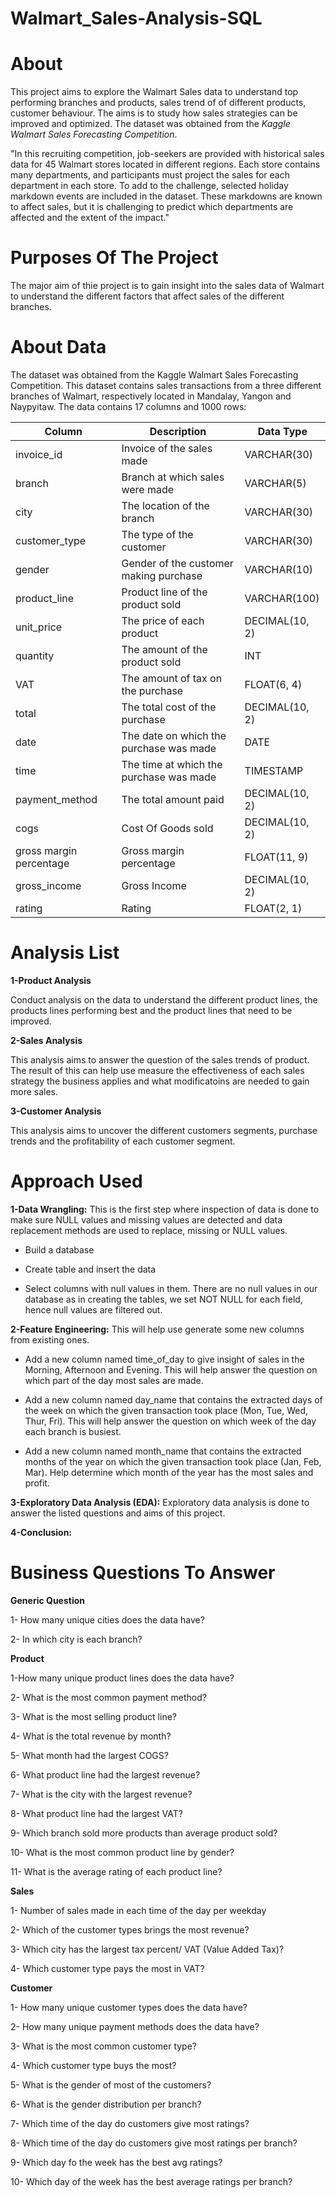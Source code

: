 # Walmart_Sales-Analysis-SQL

# **About**

This project aims to explore the Walmart Sales data to understand top performing branches and products, sales trend of of different products, customer behaviour. The aims is to study how sales strategies can be improved and optimized. The dataset was obtained from the _Kaggle Walmart Sales Forecasting Competition_.

"In this recruiting competition, job-seekers are provided with historical sales data for 45 Walmart stores located in different regions. Each store contains many departments, and participants must project the sales for each department in each store. To add to the challenge, selected holiday markdown events are included in the dataset. These markdowns are known to affect sales, but it is challenging to predict which departments are affected and the extent of the impact."

# **Purposes Of The Project**
The major aim of thie project is to gain insight into the sales data of Walmart to understand the different factors that affect sales of the different branches.

# **About Data**
The dataset was obtained from the Kaggle Walmart Sales Forecasting Competition. This dataset contains sales transactions from a three different branches of Walmart, respectively located in Mandalay, Yangon and Naypyitaw. The data contains 17 columns and 1000 rows:

| Column                  | Description                             | Data Type      |
|-------------------------|-----------------------------------------|----------------|
| invoice_id              | Invoice of the sales made               | VARCHAR(30)    |
| branch                  | Branch at which sales were made         | VARCHAR(5)     |
| city                    | The location of the branch              | VARCHAR(30)    |
| customer_type           | The type of the customer                | VARCHAR(30)    |
| gender                  | Gender of the customer making purchase  | VARCHAR(10)    |
| product_line            | Product line of the product sold        | VARCHAR(100)   |
| unit_price              | The price of each product               | DECIMAL(10, 2) |
| quantity                | The amount of the product sold          | INT            |
| VAT                     | The amount of tax on the purchase       | FLOAT(6, 4)    |
| total                   | The total cost of the purchase          | DECIMAL(10, 2) |
| date                    | The date on which the purchase was made | DATE           |
| time                    | The time at which the purchase was made | TIMESTAMP      |
| payment_method          | The total amount paid                   | DECIMAL(10, 2) |
| cogs                    | Cost Of Goods sold                      | DECIMAL(10, 2) |
| gross margin percentage | Gross margin percentage                 | FLOAT(11, 9)   |
| gross_income            | Gross Income                            | DECIMAL(10, 2) |
| rating                  | Rating                                  | FLOAT(2, 1)    |


# **Analysis List**
**1-Product Analysis**

 Conduct analysis on the data to understand the different product lines, the products lines performing best and the product lines that need to be improved.


**2-Sales Analysis**

This analysis aims to answer the question of the sales trends of product. The result of this can help use measure the effectiveness of each sales strategy the business applies and what modificatoins are needed to gain more sales.


**3-Customer Analysis**

This analysis aims to uncover the different customers segments, purchase trends and the profitability of each customer segment.


# Approach Used
**1-Data Wrangling:** This is the first step where inspection of data is done to make sure NULL values and missing values are detected and data replacement methods are used to replace, missing or NULL values.
 
  - Build a database
    
  - Create table and insert the data
  
  - Select columns with null values in them. There are no null values in our database as in creating the tables, we set NOT NULL for each field, hence null values are filtered out.


**2-Feature Engineering:** This will help use generate some new columns from existing ones.

- Add a new column named time_of_day to give insight of sales in the Morning, Afternoon and Evening. This will help answer the question on which part of the day most sales are made.
  
- Add a new column named day_name that contains the extracted days of the week on which the given transaction took place (Mon, Tue, Wed, Thur, Fri). This will help answer the question on which week of the day each 
  branch is busiest.

- Add a new column named month_name that contains the extracted months of the year on which the given transaction took place (Jan, Feb, Mar). Help determine which month of the year has the most sales and profit.

**3-Exploratory Data Analysis (EDA):**  Exploratory data analysis is done to answer the listed questions and aims of this project.

**4-Conclusion:**


# **Business Questions To Answer**

**Generic Question**

1- How many unique cities does the data have?

2- In which city is each branch?

**Product**

1-How many unique product lines does the data have?

2- What is the most common payment method?

3- What is the most selling product line?

4- What is the total revenue by month?

5- What month had the largest COGS?

6- What product line had the largest revenue?

7- What is the city with the largest revenue?

8- What product line had the largest VAT?

9- Which branch sold more products than average product sold?

10- What is the most common product line by gender?

11- What is the average rating of each product line?

**Sales**

1- Number of sales made in each time of the day per weekday

2- Which of the customer types brings the most revenue?

3- Which city has the largest tax percent/ VAT (Value Added Tax)?

4- Which customer type pays the most in VAT?


**Customer**


1- How many unique customer types does the data have?

2- How many unique payment methods does the data have?

3- What is the most common customer type?

4- Which customer type buys the most?

5- What is the gender of most of the customers?

6- What is the gender distribution per branch?

7- Which time of the day do customers give most ratings?

8- Which time of the day do customers give most ratings per branch?

9- Which day fo the week has the best avg ratings?

10- Which day of the week has the best average ratings per branch?












